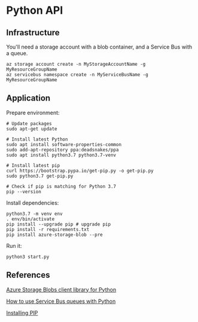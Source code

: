 # Python API

## Infrastructure

You'll need a storage account with a blob container, and a Service Bus with a queue.

```
az storage account create -n MyStorageAccountName -g MyResourceGroupName
az servicebus namespace create -n MyServiceBusName -g MyResourceGroupName
```

## Application

Prepare environment:

```shell
# Update packages
sudo apt-get update

# Install latest Python
sudo apt install software-properties-common
sudo add-apt-repository ppa:deadsnakes/ppa
sudo apt install python3.7 python3.7-venv

# Install latest pip
curl https://bootstrap.pypa.io/get-pip.py -o get-pip.py
sudo python3.7 get-pip.py

# Check if pip is matching for Python 3.7
pip --version
```

Install dependencies:

```shell
python3.7 -m venv env
. env/bin/activate
pip install --upgrade pip # upgrade pip
pip install -r requirements.txt
pip install azure-storage-blob --pre
```

Run it:

```
python3 start.py
```

## References

[Azure Storage Blobs client library for Python](https://github.com/Azure/azure-sdk-for-python/tree/master/sdk/storage/azure-storage-blob)

[How to use Service Bus queues with Python](https://docs.microsoft.com/en-us/azure/service-bus-messaging/service-bus-python-how-to-use-queues)

[Installing PIP](https://pip.pypa.io/en/stable/installing/)